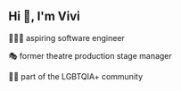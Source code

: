 <h2>Hi 👋, I'm Vivi</h2>
<p>👩🏻‍💻 aspiring software engineer</p>
<p>🎭 former theatre production stage manager</p>
<p>🏳️‍🌈 part of the LGBTQIA+ community</p>
